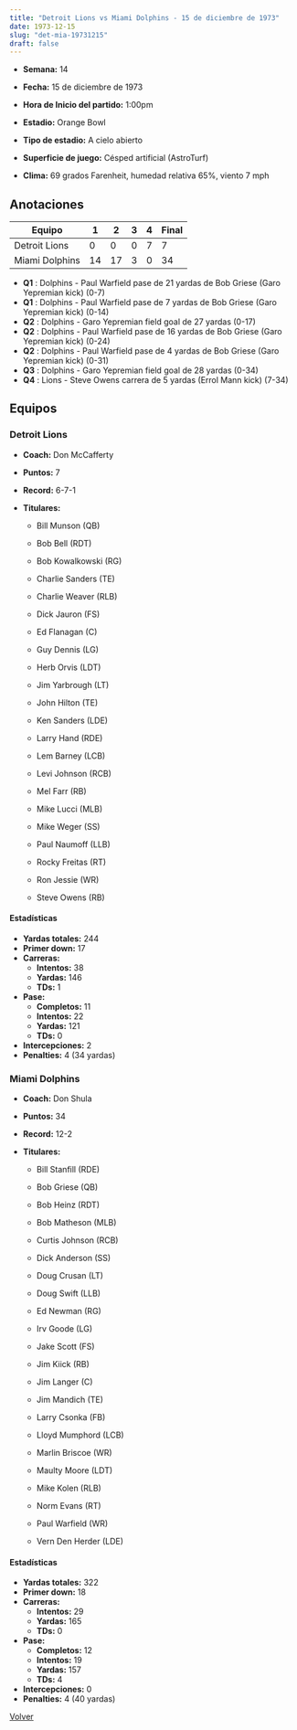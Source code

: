 ```yaml
---
title: "Detroit Lions vs Miami Dolphins - 15 de diciembre de 1973"
date: 1973-12-15
slug: "det-mia-19731215"
draft: false
---
```


* **Semana:** 14
* **Fecha:** 15 de diciembre de 1973

* **Hora de Inicio del partido:** 1:00pm
* **Estadio:** Orange Bowl
* **Tipo de estadio:** A cielo abierto
* **Superficie de juego:** Césped artificial (AstroTurf)
* **Clima:** 69 grados Farenheit, humedad relativa 65%, viento 7 mph





## Anotaciones
| Equipo | 1 | 2 | 3 | 4 | Final |
|--------|---|---|---|---|-------|
| Detroit Lions  | 0 | 0 | 0 | 7  | 7 |
| Miami Dolphins  | 14 | 17 | 3 | 0  | 34 |
* **Q1** : Dolphins - Paul Warfield pase de 21 yardas de Bob Griese (Garo Yepremian kick) (0-7)
* **Q1** : Dolphins - Paul Warfield pase de 7 yardas de Bob Griese (Garo Yepremian kick) (0-14)
* **Q2** : Dolphins - Garo Yepremian field goal de 27 yardas (0-17)
* **Q2** : Dolphins - Paul Warfield pase de 16 yardas de Bob Griese (Garo Yepremian kick) (0-24)
* **Q2** : Dolphins - Paul Warfield pase de 4 yardas de Bob Griese (Garo Yepremian kick) (0-31)
* **Q3** : Dolphins - Garo Yepremian field goal de 28 yardas (0-34)
* **Q4** : Lions - Steve Owens carrera de 5 yardas (Errol Mann kick) (7-34)


## Equipos


### Detroit Lions
* **Coach:** Don McCafferty
* **Puntos:** 7
* **Record:** 6-7-1
* **Titulares:** 

  * Bill Munson (QB) 

  * Bob Bell (RDT) 

  * Bob Kowalkowski (RG) 

  * Charlie Sanders (TE) 

  * Charlie Weaver (RLB) 

  * Dick Jauron (FS) 

  * Ed Flanagan (C) 

  * Guy Dennis (LG) 

  * Herb Orvis (LDT) 

  * Jim Yarbrough (LT) 

  * John Hilton (TE) 

  * Ken Sanders (LDE) 

  * Larry Hand (RDE) 

  * Lem Barney (LCB) 

  * Levi Johnson (RCB) 

  * Mel Farr (RB) 

  * Mike Lucci (MLB) 

  * Mike Weger (SS) 

  * Paul Naumoff (LLB) 

  * Rocky Freitas (RT) 

  * Ron Jessie (WR) 

  * Steve Owens (RB) 

#### Estadísticas
* **Yardas totales:** 244
* **Primer down:** 17
* **Carreras:**
  * **Intentos:** 38
  * **Yardas:** 146
  * **TDs:** 1
* **Pase:**
  * **Completos:** 11
  * **Intentos:** 22
  * **Yardas:** 121
  * **TDs:** 0
* **Intercepciones:** 2
* **Penalties:** 4 (34 yardas)

### Miami Dolphins
* **Coach:** Don Shula
* **Puntos:** 34
* **Record:** 12-2
* **Titulares:** 

  * Bill Stanfill (RDE) 

  * Bob Griese (QB) 

  * Bob Heinz (RDT) 

  * Bob Matheson (MLB) 

  * Curtis Johnson (RCB) 

  * Dick Anderson (SS) 

  * Doug Crusan (LT) 

  * Doug Swift (LLB) 

  * Ed Newman (RG) 

  * Irv Goode (LG) 

  * Jake Scott (FS) 

  * Jim Kiick (RB) 

  * Jim Langer (C) 

  * Jim Mandich (TE) 

  * Larry Csonka (FB) 

  * Lloyd Mumphord (LCB) 

  * Marlin Briscoe (WR) 

  * Maulty Moore (LDT) 

  * Mike Kolen (RLB) 

  * Norm Evans (RT) 

  * Paul Warfield (WR) 

  * Vern Den Herder (LDE) 

#### Estadísticas
* **Yardas totales:** 322
* **Primer down:** 18
* **Carreras:**
  * **Intentos:** 29
  * **Yardas:** 165
  * **TDs:** 0
* **Pase:**
  * **Completos:** 12
  * **Intentos:** 19
  * **Yardas:** 157
  * **TDs:** 4
* **Intercepciones:** 0
* **Penalties:** 4 (40 yardas)


[Volver](/historia/1973)
